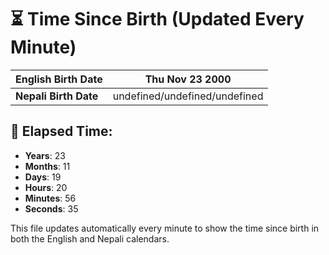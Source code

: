 # ⏳ Time Since Birth (Updated Every Minute)

| **English Birth Date** | Thu Nov 23 2000 |
|------------------------|-------------------------------------|
| **Nepali Birth Date**  | undefined/undefined/undefined                  |

## 📅 Elapsed Time:

- **Years**: 23
- **Months**: 11
- **Days**: 19
- **Hours**: 20
- **Minutes**: 56
- **Seconds**: 35

This file updates automatically every minute to show the time since birth in both the English and Nepali calendars.